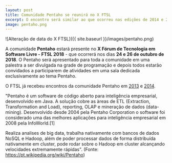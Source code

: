 ```yaml
---
layout: post
title: Comunidade Pentaho se reunirá no X FTSL
excerpt: O encontro será similar ao que ocorreu nas edições de 2014 e 2013
image: pentaho.png
---
```


![Alteração de data do X FTSL]({{ site.baseurl }}/images/pentaho.png)


A comunidade **Pentaho** estará presente no **X Fórum de Tecnologia em Software Livre - FTSL 2018** - que ocorrerá nos dias **24 e 26 de outubro de 2018**. O Pentaho será apresentado para toda a comunidade em uma palestra a ser divulgada na grade de programação e depois todos estarão convidados a participarem de atividades em uma sala dedicada exclusivamente ao tema Pentaho.

O FTSL já recebeu encontros da comunidade Pentaho em [2013](http://blogs.ambientelivre.com.br/marcio/comunidade-pentaho-no-ftsl-2013-curitiba/) e [2014](http://blogs.ambientelivre.com.br/marcio/2%C2%BA-encontro-do-grupo-de-usuarios-pentaho-parana/).

"Pentaho é um software de código aberto para inteligência empresarial, desenvolvido em Java. A solução cobre as àreas de ETL (Extraction, Transformation and Load), reporting, OLAP e mineração de dados (data-mining). Desenvolvido desde 2004 pela Pentaho Corporation o software foi considerado uma das melhores aplicações para inteligência empresarial em 2008 pela InfoWorld.[1]

Realiza analises de big data, trabalha nativamente com bancos de dados NoSQL e Hadoop, além de poder processar dados de forma distribuída nativamente em cluster, pode rodar sobre o Hadoop em cluster alcançando velocidades extremamente rápidas". (Fonte: https://pt.wikipedia.org/wiki/Pentaho)
